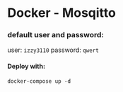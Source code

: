 # Docker - Mosqitto

### default user and password:
user:
```izzy3110```
password:
```qwert```

#### Deploy with:
```
docker-compose up -d
```

